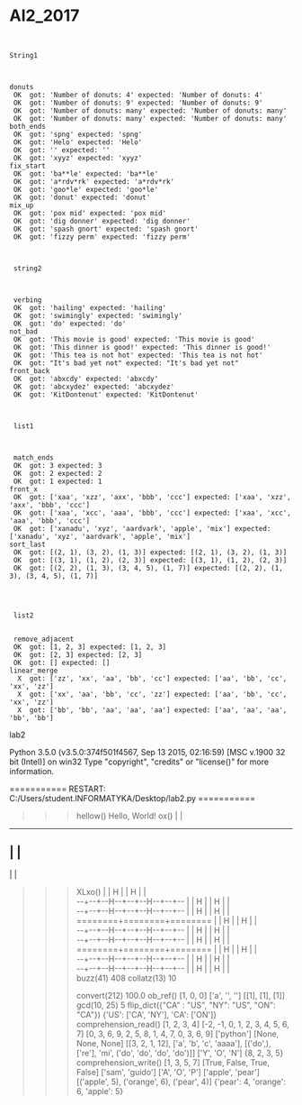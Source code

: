 # AI2_2017


```


String1



donuts
 OK  got: 'Number of donuts: 4' expected: 'Number of donuts: 4'
 OK  got: 'Number of donuts: 9' expected: 'Number of donuts: 9'
 OK  got: 'Number of donuts: many' expected: 'Number of donuts: many'
 OK  got: 'Number of donuts: many' expected: 'Number of donuts: many'
both_ends
 OK  got: 'spng' expected: 'spng'
 OK  got: 'Helo' expected: 'Helo'
 OK  got: '' expected: ''
 OK  got: 'xyyz' expected: 'xyyz'
fix_start
 OK  got: 'ba**le' expected: 'ba**le'
 OK  got: 'a*rdv*rk' expected: 'a*rdv*rk'
 OK  got: 'goo*le' expected: 'goo*le'
 OK  got: 'donut' expected: 'donut'
mix_up
 OK  got: 'pox mid' expected: 'pox mid'
 OK  got: 'dig donner' expected: 'dig donner'
 OK  got: 'spash gnort' expected: 'spash gnort'
 OK  got: 'fizzy perm' expected: 'fizzy perm'
 
 
 
 string2
 
 
 
 verbing
 OK  got: 'hailing' expected: 'hailing'
 OK  got: 'swimingly' expected: 'swimingly'
 OK  got: 'do' expected: 'do'
not_bad
 OK  got: 'This movie is good' expected: 'This movie is good'
 OK  got: 'This dinner is good!' expected: 'This dinner is good!'
 OK  got: 'This tea is not hot' expected: 'This tea is not hot'
 OK  got: "It's bad yet not" expected: "It's bad yet not"
front_back
 OK  got: 'abxcdy' expected: 'abxcdy'
 OK  got: 'abcxydez' expected: 'abcxydez'
 OK  got: 'KitDontenut' expected: 'KitDontenut'
 
 
 
 list1
 
 
 
 match_ends
 OK  got: 3 expected: 3
 OK  got: 2 expected: 2
 OK  got: 1 expected: 1
front_x
 OK  got: ['xaa', 'xzz', 'axx', 'bbb', 'ccc'] expected: ['xaa', 'xzz', 'axx', 'bbb', 'ccc']
 OK  got: ['xaa', 'xcc', 'aaa', 'bbb', 'ccc'] expected: ['xaa', 'xcc', 'aaa', 'bbb', 'ccc']
 OK  got: ['xanadu', 'xyz', 'aardvark', 'apple', 'mix'] expected: ['xanadu', 'xyz', 'aardvark', 'apple', 'mix']
sort_last
 OK  got: [(2, 1), (3, 2), (1, 3)] expected: [(2, 1), (3, 2), (1, 3)]
 OK  got: [(3, 1), (1, 2), (2, 3)] expected: [(3, 1), (1, 2), (2, 3)]
 OK  got: [(2, 2), (1, 3), (3, 4, 5), (1, 7)] expected: [(2, 2), (1, 3), (3, 4, 5), (1, 7)]
 
 
 
 
 list2
 
 
 remove_adjacent
 OK  got: [1, 2, 3] expected: [1, 2, 3]
 OK  got: [2, 3] expected: [2, 3]
 OK  got: [] expected: []
linear_merge
  X  got: ['zz', 'xx', 'aa', 'bb', 'cc'] expected: ['aa', 'bb', 'cc', 'xx', 'zz']
  X  got: ['xx', 'aa', 'bb', 'cc', 'zz'] expected: ['aa', 'bb', 'cc', 'xx', 'zz']
  X  got: ['bb', 'bb', 'aa', 'aa', 'aa'] expected: ['aa', 'aa', 'aa', 'bb', 'bb']
```

lab2

Python 3.5.0 (v3.5.0:374f501f4567, Sep 13 2015, 02:16:59) [MSC v.1900 32 bit (Intel)] on win32
Type "copyright", "credits" or "license()" for more information.
>>> 
=========== RESTART: C:/Users/student.INFORMATYKA/Desktop/lab2.py ===========
>>> hellow()
Hello, World!
>>> ox()
  |  |  
--------
  |  |  
--------
  |  |  

>>> XLxo()
  |  |  H  |  |  H  |  |  
--+--+--H--+--+--H--+--+--
  |  |  H  |  |  H  |  |  
--+--+--H--+--+--H--+--+--
  |  |  H  |  |  H  |  |  
========+========+========
  |  |  H  |  |  H  |  |  
--+--+--H--+--+--H--+--+--
  |  |  H  |  |  H  |  |  
--+--+--H--+--+--H--+--+--
  |  |  H  |  |  H  |  |  
========+========+========
  |  |  H  |  |  H  |  |  
--+--+--H--+--+--H--+--+--
  |  |  H  |  |  H  |  |  
--+--+--H--+--+--H--+--+--
  |  |  H  |  |  H  |  |  
>>> buzz(41)
408
>>> collatz(13)
10
>>> 
>>> convert(212)
100.0
>>> ob_ref()
[1, 0, 0]
['a', '', '']
[[1], [1], [1]]
>>> gcd(10, 25)
5
>>> flip_dict({"CA" : "US", "NY": "US", "ON": "CA"})
{'US': ['CA', 'NY'], 'CA': ['ON']}
>>> comprehension_read()
[1, 2, 3, 4]
[-2, -1, 0, 1, 2, 3, 4, 5, 6, 7]
[0, 3, 6, 9, 2, 5, 8, 1, 4, 7, 0, 3, 6, 9]
['python']
[None, None, None]
[[3, 2, 1, 12], ['a', 'b', 'c', 'aaaa'], [('do',), ['re'], 'mi', ('do', 'do', 'do', 'do')]]
['Y', 'O', 'N']
{8, 2, 3, 5}
>>> comprehension_write()
[1, 3, 5, 7]
[True, False, True, False]
['sam', 'guido']
['A', 'O', 'P']
['apple', 'pear']
[('apple', 5), ('orange', 6), ('pear', 4)]
{'pear': 4, 'orange': 6, 'apple': 5}
>>> 
